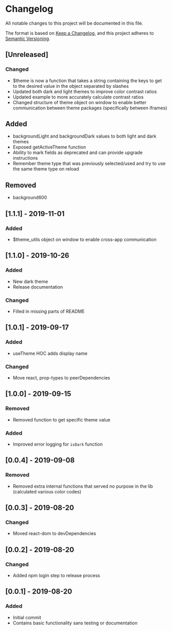 # Changelog

All notable changes to this project will be documented in this file.

The format is based on [Keep a Changelog](https://keepachangelog.com/en/1.0.0/),
and this project adheres to [Semantic Versioning](https://semver.org/spec/v2.0.0.html).

## [Unreleased]

### Changed

- \$theme is now a function that takes a string containing the keys to get to the desired value in the object separated by slashes
- Updated both dark and light themes to improve color contrast ratios
- Updated example to more accurately calculate contrast ratios
- Changed structure of theme object on window to enable better communication between theme packages (specifically between iframes)

## Added

- backgroundLight and backgroundDark values to both light and dark themes
- Exposed getActiveTheme function
- Ability to mark fields as deprecated and can provide upgrade instructions
- Remember theme type that was previously selected/used and try to use the same theme type on reload

## Removed

- background600

## [1.1.1] - 2019-11-01

### Added

- \$theme_utils object on window to enable cross-app communication

## [1.1.0] - 2019-10-26

### Added

- New dark theme
- Release documentation

### Changed

- Filled in missing parts of README

## [1.0.1] - 2019-09-17

### Added

- useTheme HOC adds display name

### Changed

- Move react, prop-types to peerDependencies

## [1.0.0] - 2019-09-15

### Removed

- Removed function to get specific theme value

### Added

- Improved error logging for `isDark` function

## [0.0.4] - 2019-09-08

### Removed

- Removed extra internal functions that served no purpose in the lib (calculated various color codes)

## [0.0.3] - 2019-08-20

### Changed

- Moved react-dom to devDependencies

## [0.0.2] - 2019-08-20

### Changed

- Added npm login step to release process

## [0.0.1] - 2019-08-20

### Added

- Initial commit
- Contains basic functionality sans testing or documentation
